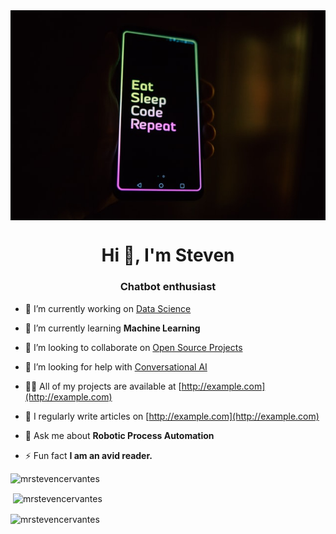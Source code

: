 <img src="/roman-synkevych-vXInUOv1n84-unsplash.jpg" style="vertical-align: middle" />
<h1 align="center">Hi 👋, I'm Steven</h1>
<h3 align="center">Chatbot enthusiast</h3>


- 🔭 I’m currently working on [Data Science](http://example.com)

- 🌱 I’m currently learning **Machine Learning**

- 👯 I’m looking to collaborate on [Open Source Projects](http://example.com)

- 🤝 I’m looking for help with [Conversational AI](http://example.com)

- 👨‍💻 All of my projects are available at [http://example.com](http://example.com)

- 📝 I regularly write articles on [http://example.com](http://example.com)

- 💬 Ask me about **Robotic Process Automation**
<!--
- 📄 Know about my experiences [http://example.com](http://example.com)
-->
- ⚡ Fun fact **I am an avid reader.**

<p align="left"> <img src="https://komarev.com/ghpvc/?username=mrstevencervantes&label=Profile%20views&color=0e75b6&style=flat" alt="mrstevencervantes" /> </p>
<!--
<h3 align="left">Connect with me:</h3>
<p align="left">
<a href="https://twitter.com/mrstevencervant" target="blank"><img align="center" src="https://raw.githubusercontent.com/rahuldkjain/github-profile-readme-generator/master/src/images/icons/Social/twitter.svg" alt="mrstevencervant" height="30" width="40" /></a>
</p>

<h3 align="left">Languages and Tools:</h3>
<p align="left"> <a href="https://www.gnu.org/software/bash/" target="_blank"> <img src="https://www.vectorlogo.zone/logos/gnu_bash/gnu_bash-icon.svg" alt="bash" width="40" height="40"/> </a> <a href="https://www.w3schools.com/css/" target="_blank"> <img src="https://raw.githubusercontent.com/devicons/devicon/master/icons/css3/css3-original-wordmark.svg" alt="css3" width="40" height="40"/> </a> <a href="https://www.djangoproject.com/" target="_blank"> <img src="https://raw.githubusercontent.com/devicons/devicon/master/icons/django/django-original.svg" alt="django" width="40" height="40"/> </a> <a href="https://flask.palletsprojects.com/" target="_blank"> <img src="https://www.vectorlogo.zone/logos/pocoo_flask/pocoo_flask-icon.svg" alt="flask" width="40" height="40"/> </a> <a href="https://git-scm.com/" target="_blank"> <img src="https://www.vectorlogo.zone/logos/git-scm/git-scm-icon.svg" alt="git" width="40" height="40"/> </a> <a href="https://golang.org" target="_blank"> <img src="https://raw.githubusercontent.com/devicons/devicon/master/icons/go/go-original.svg" alt="go" width="40" height="40"/> </a> <a href="https://www.w3.org/html/" target="_blank"> <img src="https://raw.githubusercontent.com/devicons/devicon/master/icons/html5/html5-original-wordmark.svg" alt="html5" width="40" height="40"/> </a> <a href="https://developer.mozilla.org/en-US/docs/Web/JavaScript" target="_blank"> <img src="https://raw.githubusercontent.com/devicons/devicon/master/icons/javascript/javascript-original.svg" alt="javascript" width="40" height="40"/> </a> <a href="https://www.linux.org/" target="_blank"> <img src="https://raw.githubusercontent.com/devicons/devicon/master/icons/linux/linux-original.svg" alt="linux" width="40" height="40"/> </a> <a href="https://materializecss.com/" target="_blank"> <img src="https://raw.githubusercontent.com/prplx/svg-logos/5585531d45d294869c4eaab4d7cf2e9c167710a9/svg/materialize.svg" alt="materialize" width="40" height="40"/> </a> <a href="https://www.python.org" target="_blank"> <img src="https://raw.githubusercontent.com/devicons/devicon/master/icons/python/python-original.svg" alt="python" width="40" height="40"/> </a> </p>


<p><img align="left" src="https://github-readme-stats.vercel.app/api/top-langs?username=mrstevencervantes&show_icons=true&locale=en&layout=compact" alt="mrstevencervantes" /></p>

<p align="left"> <a href="https://github.com/ryo-ma/github-profile-trophy"><img src="https://github-profile-trophy.vercel.app/?username=mrstevencervantes" alt="mrstevencervantes" /></a> </p>

<p align="left"> <a href="https://twitter.com/mrstevencervant" target="blank"><img src="https://img.shields.io/twitter/follow/mrstevencervant?logo=twitter&style=for-the-badge" alt="mrstevencervant" /></a> </p>
-->
<p>&nbsp;<img align="center" src="https://github-readme-stats.vercel.app/api?username=mrstevencervantes&show_icons=true&locale=en" alt="mrstevencervantes" /></p>

<p><img align="center" src="https://github-readme-streak-stats.herokuapp.com/?user=mrstevencervantes&" alt="mrstevencervantes" /></p>

